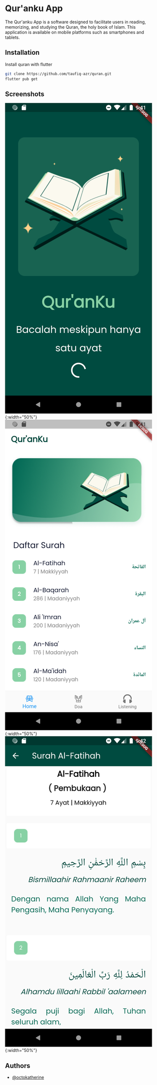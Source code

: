 
# Qur'anku App

The Qur'anku App is a software designed to facilitate users in reading, memorizing, and studying the Quran, the holy book of Islam. This application is available on mobile platforms such as smartphones and tablets.


## Installation

Install quran with flutter

```bash
git clone https://github.com/taufiq-azr/quran.git
flutter pub get
```

    
## Screenshots

![App Screenshot](screenshots/ss1.png){:width="50%"}
![App Screenshot](screenshots/ss2.png){:width="50%"}
![App Screenshot](screenshots/ss3.png){:width="50%"}


## Authors

- [@octokatherine](https://github.com/taufiq-azr)

